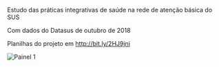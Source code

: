 Estudo das práticas integrativas de saúde na rede de atenção básica do SUS

Com dados do Datasus de outubro de 2018

Planilhas do projeto em http://bit.ly/2HJ9jni

![Painel 1](https://user-images.githubusercontent.com/20996253/84607108-c78ad480-ae81-11ea-9b7b-bc317df08303.png)

